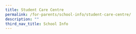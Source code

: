 ```yaml
---
title: Student Care Centre
permalink: /for-parents/school-info/student-care-centre/
description: ""
third_nav_title: School Info
---
```

